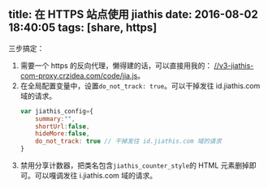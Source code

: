 title: 在 HTTPS 站点使用 jiathis
date: 2016-08-02 18:40:05
tags: [share, https]
---

三步搞定：

1. 需要一个 https 的反向代理，懒得建的话，可以直接用我的：
    [//v3-jiathis-com-proxy.crzidea.com/code/jia.js](//v3-jiathis-com-proxy.crzidea.com/code/jia.js)。
2. 在全局配置变量中，设置`do_not_track: true`。可以干掉发往 id.jiathis.com 域的请求。
    ```js
    var jiathis_config={
        summary:"",
        shortUrl:false,
        hideMore:false,
        do_not_track: true // 干掉发往 id.jiathis.com 域的请求
    }
    ```
3. 禁用分享计数器，把类名包含`jiathis_counter_style`的 HTML 元素删掉即可。可以嘎调发往 i.jiathis.com 域的请求。
